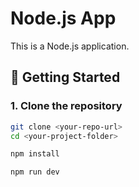 # Node.js App

This is a Node.js application.

## 🚀 Getting Started

### 1. Clone the repository
```bash
git clone <your-repo-url>
cd <your-project-folder>

npm install

npm run dev
